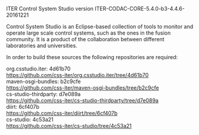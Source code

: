 ITER Control System Studio version ITER-CODAC-CORE-5.4.0-b3-4.4.6-20161221

Control System Studio is an Eclipse-based collection of tools
to monitor and operate large scale control systems, such as the
ones in the fusion community. It is a product of the collaboration
between different laboratories and universities.

In order to build these sources the following repositories are required:

org.csstudio.iter: 4d61b70  
<https://github.com/css-iter/org.csstudio.iter/tree/4d61b70>  
maven-osgi-bundles: b2c9cfe  
<https://github.com/css-iter/maven-osgi-bundles/tree/b2c9cfe>  
cs-studio-thirdparty: d7e089a  
<https://github.com/css-iter/cs-studio-thirdparty/tree/d7e089a>  
diirt: 6cf407b  
<https://github.com/css-iter/diirt/tree/6cf407b>  
cs-studio: 4c53a21  
<https://github.com/css-iter/cs-studio/tree/4c53a21>  
